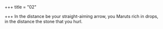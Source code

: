 +++
title = "02"

+++
In the distance be your straight-aiming arrow, you Maruts rich in drops, in the distance the stone that you hurl.  